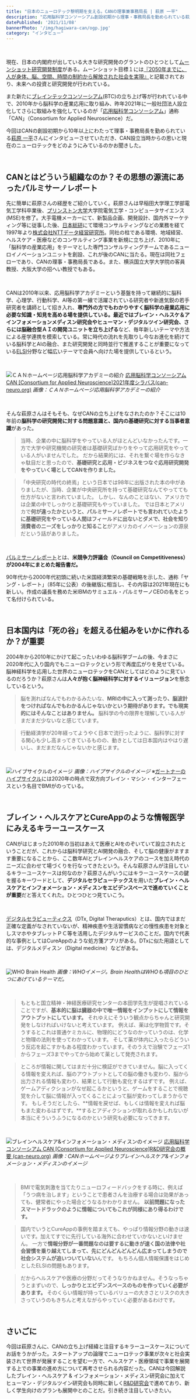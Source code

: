 ```yaml
---
title: "日本のニューロテック黎明期を支える。CANの理事兼事務局長 | 萩原 一平"
description: "応用脳科学コンソーシアム創設初期から理事・事務局長を勤められている萩原 一平さんにインタビューさせていただき、CAN設立当時からの思いと、現在のニューロテックをどのようにみているのかお聞きした。"
datePublished: '2021/11/08'
bannerPhoto: '/img/hagiwara-can/ogp.jpg'
category: "インタビュー"
---
```


&nbsp;

現在、日本の内閣府が出している大きな研究開発のグラントのひとつとして[ムーンショット研究開発制度](https://descartes-search.com/media/moonshot/)がある。ムーンショット目標１には[『2050年までに、人が身体、脳、空間、時間の制約から解放された社会を実現』](https://www8.cao.go.jp/cstp/moonshot/sub1.html)と記載されており、未来への投資と研究開発が行われている。

また新たに[ブレインテックコンソーシアム](https://brain-tech.jp/)(BTC)の立ち上げ等が行われている中で、2010年から脳科学の産業応用に取り組み、昨年2021年に一般社団法人設立化してさらに取組みを強化しているのが「[応用脳科学コンソーシアム](https://www.can-neuro.org/)」通称「CAN」（Consortium for Applied Neuroscience）だ。

今回はCANの創設初期から10年以上にわたって理事・事務局長を勤められている[萩原 一平](https://www.can-neuro.org/academy/basic1_1.html)さんにインタビューさせていただき、CAN設立当時からの思いと現在のニューロテックをどのようにみているのかお聞きした。

&nbsp;


## CANとはどういう組織なのか？その思想の源流にあったパルミサーノレポート

先に簡単に萩原さんの経歴をご紹介していく。萩原さんは早稲田大学理工学部電気工学科卒業後、[プリンストン大学](https://ja.wikipedia.org/wiki/%E3%83%97%E3%83%AA%E3%83%B3%E3%82%B9%E3%83%88%E3%83%B3%E5%A4%A7%E5%AD%A6)大学院電気工学・コンピュータサイエンス(MSE)を修了。大手電機メーカーにて、新製品企画、開発設計、国内外マーケティング等に従事した後、[日本総研](https://www.jri.co.jp/)にて環境コンサルティングなどの業務を経て1997年より[株式会社NTTデータ経営研究所](https://www.nttdata-strategy.com/)。同社の柱である環境、地域経営、ヘルスケア・医療などのコンサルティング事業を新規に立ち上げ、2010年に「脳科学の産業応用」をテーマとした専門コンサルティングチームであるニューロイノベーションユニットを創設、これが後のCANに当たる。現在は同社フェローであり、CANの理事・事務局長である。また、横浜国立大学大学院の客員教授、大阪大学の招へい教授でもある。

&nbsp;

CANは2010年以来、応用脳科学アカデミーという基盤を持って継続的に脳科学、心理学、行動科学、AI等の第一線で活躍されている研究者や新進気鋭の若手研究者を講師として招き入れ、**専門外の方でもわかりやすく脳科学の産業応用に必要な知識・知見を高める場を提供している。最近ではブレイン・ヘルスケ＆アインフォメーションメディスン研究会やヒューマン・デジタルツイン研究会、さらには脳融合型ＡＩの開発ユニットを立ち上げる**など、毎年新しいテーマや方法による産学連携を模索している。常に時代の流れを先取りし今なお進化を続けている脳科学とAIの融合、また研究開発と同時並行で推進することが重要になっている[ELSI](https://elsi.osaka-u.ac.jp/what_elsi)分野など幅広いテーマで会員へ向けた場を提供しているという。

&nbsp;

![ＣＡＮホームページ応用脳科学アカデミーの紹介](https://www.can-neuro.org/consortium/img/units.png)
[応用脳科学コンソーシアム CAN [Consortium for Applied Neuroscience]2021年度シラバス(can-neuro.org)](https://www.can-neuro.org/academy/index.html)
_画像：ＣＡＮホームページ応用脳科学アカデミーの紹介_

&nbsp;

そんな萩原さんはそもそも、なぜCANの立ち上げをなされたのか？そこには10年前の**脳科学の研究開発に対する問題意識と、国内の基礎研究に対する当事者意識**があった。

> 当時、企業の中に脳科学をやっている人がほとんどいなかったんです。一方で大学や研究機関の研究者は基礎研究ばかりをやって応用研究をやっている人がいませんでした。
> だから結果的には、それを繋ぐ場を作らなきゃ駄目だと思ったので、**基礎研究と応用・ビジネスをつなぐ応用研究開発をやっていく場としてCANを作りました。** 

> 「中央研究の時代の終焉」という日本では98年に出版された本の中がありましたが、当時、企業が中央研究所を持って基礎研究なんてやってても仕方がないと言われていました。
> しかし、なんのことはない、アメリカでは企業の中でしっかりと基礎研究もやっていました。
> では日本とアメリカで**何が違ったかというと、パルミサーノレポートでも言われていたように基礎研究をやっている人間はフィールドに出ないとダメで、社会を知り消費者のニーズをしっかりと知ること**がアメリカのイノベーションの源泉だという話がありました。

&nbsp;

[パルミサーノレポート](https://xtech.nikkei.com/it/free/NC/TOKU2/20041228/1/)とは、**米競争力評議会（Council on Competitiveness）が2004年にまとめた報告書だ。**

90年代から2000年代初頭に続いた米国経済繁栄の基礎戦略を示した、通称「ヤング・レポート」（85年に公表）の後継版に相当し、その内容は2021年現在にも新しい。作成の議長を務めた米IBMのサミュエル・パルミサーノCEOの名をとって名付けられている。

&nbsp;

## 日本国内は「死の谷」を超える仕組みをいかに作れるか？が重要

2004年から2010年にかけて起こったいわゆる脳科学ブームの後、今まさに2020年代に入り国内でもニューロテックという形で再度広がりを見せている。脳神経科学を応用した世界のニューロテックをCANとしてはどのように見ているのだろうか？萩原さんは**人々が抱く脳神経科学に対するイリュージョン**を懸念しているという。

> 脳を測ればなんでもわかるみたいな、**MRIの中に入って測ったり、脳波計をつければなんでもわかるんじゃないかという期待があります。でも現実的にはそんなことはありません。**
> 脳科学の今の限界を理解している人がまだまだ少ないなと感じています。

> 行動経済学が20年経ってようやく日本で流行ったように、脳科学に対する関心も少し高まってきているものの、動きとしては日本国内はやはり遅いし、まだまだなんじゃないかと感じます。

&nbsp;

![ハイプサイクルのイメージ](https://japan.cnet.com/storage/2020/08/24/49f2e6b91a29c84dbc60091968018efd/2020_08_24_sato_nobuhiko_015_image_01.jpg)
_画像：ハイプサイクルのイメージ_
※[ガートナーのハイプサイクル](https://www.gartner.co.jp/ja/newsroom/press-releases/pr-20200819)には2020年の時点で双方向ブレイン・マシン・インターフェースという名目でBMIがのっている。

&nbsp;

## ブレイン・ヘルスケアとCureAppのような情報医学にみえるキラーユースケース

CANがはじまった2010年の当初はあえて医療とAIをのぞいていて設立されたということだが、これからは脳科学研究とAI開発の融合、そして脳の健康がますます重要になることから、ここ数年AIとブレインヘルスケアのコースを加え時代のニーズに合わせて場づくりを行なってきたという。そんな萩原さんが注目しているキラーユースケースは何なのか？萩原さんがいうにはキラーユースケースの鍵を握るキーワードとして、**デジタルセラピューテックス**を用いた**ブレイン・ヘルスケアとインフォメーション・メディスンをエビデンスベースで進めていくことが重要**だと答えてくれた。ひとつひとつ見ていこう。

&nbsp;

[デジタルセラピューティクス](https://www.sbbit.jp/article/cont1/52514)（DTx, Digital Theraputics）とは、国内ではまだ正確な定義がなされていないが、精神疾患や生活習慣病などの慢性疾患を対象としスマホやタブレットＰＣ等を活用したデジタルサービスのことだ。国内で代表的な事例としてはCureAppのような処方箋アプリがある。DTxに似た用語としては、デジタルメディスン（Digital medicine）などがある。

&nbsp;

![WHO Brain Health](https://www.who.int/images/default-source/health-topics/mental-health/cip_day2_35_low_resolution.tmb-1920v.jpg?sfvrsn=76460839_2)
_画像：WHOイメージ。Brain HealthはWHOも項目のひとつにあげているテーマだ。_

&nbsp;

> もともと国立精神・神経医療研究センターの本田学先生が提唱されていることですが、**基本的に脳は臓器の中で唯一情報をインプットにして情報をアウトプットにしています。**
> それゆえにそういう観点からちゃんと研究開発をしなければいけないと考えています。
> 例えば、薬は化学物質です。そうするとこれは普通ケミカルに、物理的にどうなのかっていうのは、化学と物理の法則を使ってわかっています。
> そして薬が体内に入ったらどういう反応を起こすかもある程度わかっています。そのうえで治験でフェーズ1からフェーズ3までやってから始めて薬として発売されます。


> ところが情報に関してはまだ十分に検証ができていません。脳に入ってくる情報を変えれば、脳のアウトプットとしての脳の働きも変わり、脳から出力される情報も変わり、結果として行動も変化するはずです。
> 例えば、ゲームアディクションがなぜ起こるかというと、ゲームをすることで視聴覚を介して脳に情報が入ってくることによって脳が変わってしまうからです。
> もしそうだとしたら、**情報を戻せば、もしくは情報を変えれば脳もまた変わるはずです。**するとアディクションが取れるかもしれないが本当にそういうふうになるのかという研究も必要になってきます。

&nbsp;

![ブレインヘルスケア&インフォメーション・メディスンのイメージ](https://www.can-neuro.org/consortium/img/rd_bhim_activities.png)
[応用脳科学コンソーシアム CAN [Consortium for Applied Neuroscience]R&D研究会の概要 (can-neuro.org)](https://www.can-neuro.org/consortium/rd.html)
_画像：CANホームページよりブレインヘルスケア&インフォメーション・メディスンのイメージ_


&nbsp;

> BMIで電気刺激を当てたりニューロフィードバックをする時に、例えば「うつ病を治します」ということで患者さんを治療する場合は効果があっても、健常者にやった場合どうなるかわかりません。
> **以前問題になったスマートドラックのように情報についてもこれが同様にあり得るわけです。**

> 国内でいうとCureAppの事例を踏まえても、やっぱり情報分野の動きは速いです。加えてすでに先行している海外に合わせていかないといけません。
> 一方で**情報分野が一番問題なのは要するに動きが速く国の法律や社会習慣を乗り越えてしまって、先にどんどんどんどん広まってしまうので社会システムが追いついていない**んです。
> もちろん個人情報保護をはじめとしたELSIの問題もあります。

> だからヘルスケアや医療の分野だってそうなりかねません。そうなっちゃうとまずいので、**しっかりとエビデンスベースのものを作っていく必要があります。**
> そのくらい情報が持っているバリューの大きさとリスクの大きさっていうのもきちんと考えながらやっていく必要があるわけです。

&nbsp;

## さいごに

今回は萩原さんに、CANの立ち上げ経緯と注目するキラーユースケースについてお話をうかがった。スタートアップの論理でニューロテック事業が次々と社会実装されて世界が発展することを望む一方で、ヘルスケア・医療領域で事業を展開する上での事業の進め方について再考させられる内容だった。CANは今回解説したブレイン・ヘルスケア & インフォメーション・メディスン研究会に加えてヒューマン・デジタルツイン研究会も同時に新しく[R&D研究会](https://www.can-neuro.org/consortium/rd.html)で進めており、新しく学生向けのプランも展開中とのことだ。引き続き注目していきたい。

&nbsp;
